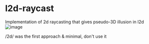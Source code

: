 # l2d-raycast

Implementation of 2d raycasting that gives pseudo-3D illusion in l2d
![image](https://github.com/MoleTheDev/l2d-raycast/assets/93382765/ddf3ff54-4d76-4dc6-a8d0-099073856eb5)

/2d/ was the first approach & minimal, don't use it
